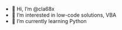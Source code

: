 - 👋 Hi, I’m @cla68x
- 👀 I’m interested in low-code solutions, VBA
- 🌱 I’m currently learning Python

<!---
cla68x/cla68x is a ✨ special ✨ repository because its `README.md` (this file) appears on your GitHub profile.
You can click the Preview link to take a look at your changes.
--->
